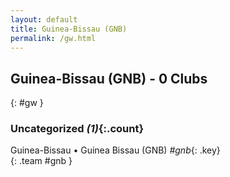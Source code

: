 ```yaml
---
layout: default
title: Guinea-Bissau (GNB)
permalink: /gw.html
---
```



## Guinea-Bissau (GNB) - 0 Clubs
{: #gw }









### Uncategorized _(1)_{:.count}


Guinea-Bissau • Guinea Bissau  (GNB)  _#gnb_{: .key} <br>
{: .team #gnb }


 
